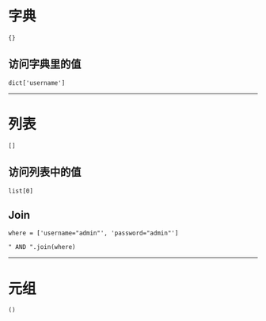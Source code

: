 # 字典

```
{}
```

## 访问字典里的值

```
dict['username']
```

---

# 列表

```
[]
```

## 访问列表中的值

```
list[0]
```

## Join

```
where = ['username="admin"', 'password="admin"']

" AND ".join(where)
```

---

# 元组

```
()
```
